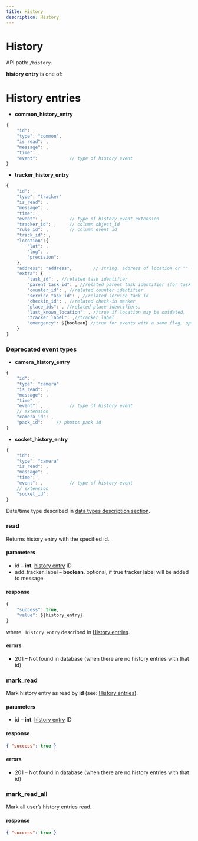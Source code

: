 ```yaml
---
title: History
description: History
---
```


# History

API path: `/history`.

**history entry** is one of:

# History entries

*   **common\_history\_entry**
```js
{
    "id": ,
    "type": "common",
    "is_read": ,
    "message": ,
    "time": ,
    "event":            // type of history event
}
```    

*   **tracker\_history\_entry**

```js
{
    "id": ,
    "type": "tracker"
    "is_read": ,
    "message": ,
    "time": ,
    "event": ,          // type of history event extension
    "tracker_id": ,     // column object_id
    "rule_id": ,        // column event_id 
    "track_id": ,
    "location":{ 
        "lat": ,
        "lng": ,
        "precision": 
    },
    "address": "address",        // string. address of location or "" (empty string)
    "extra": {
        "task_id": , //related task identifier 
        "parent_task_id": , //related parent task identifier (for task checkpoint related history entries)
        "counter_id": , //related counter identifier
        "service_task_id": , //related service task id
        "checkin_id": , //related check-in marker
        "place_ids": , //related place identifiers,
        "last_known_location": , //true if location may be outdated,
        "tracker_label": ,//tracker label
        "emergency": ${boolean} //true for events with a same flag, optional
    }
}
```


### Deprecated event types

*   **camera\_history\_entry**
```js
{
    "id": ,
    "type": "camera"
    "is_read": ,
    "message": ,
    "time": ,
    "event": ,          // type of history event
    // extension
    "camera_id": ,
    "pack_id":     // photos pack id
}
```

*   **socket\_history\_entry**

```js
{
    "id": ,
    "type": "camera"
    "is_read": ,
    "message": ,
    "time": ,
    "event": ,          // type of history event
    // extension
    "socket_id":
}
```


Date/time type described in [data types description section](../../../getting-started.md#data-types).


### read

Returns history entry with the specified id.

#### parameters

*   id – **int**. [history entry](#history-entries) ID
*   add\_tracker\_label – **boolean**. optional, if true tracker label will be added to message

#### response

```js
{
    "success": true,
    "value": ${history_entry}
}
```

where `_history_entry` described in [History entries](#history-entries).

#### errors

*   201 – Not found in database (when there are no history entries with that id)



### mark_read

Mark history entry as read by **id** (see: [History entries](#history-entries)).

#### parameters

*   id – **int**. [history entry](#history-entries) ID

#### response

```json
{ "success": true }
```

#### errors

*   201 – Not found in database (when there are no history entries with that id)




### mark_read_all

Mark all user’s history entries read.

#### response

```json
{ "success": true }
```
    
